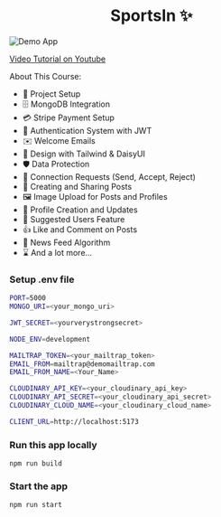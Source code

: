 <h1 align="center">SportsIn ✨</h1>

![Demo App](/frontend/public/screenshot-for-readme.png)

[Video Tutorial on Youtube](https://youtu.be/Ycg48pVp3SU)

About This Course:

-   🚀 Project Setup
-   🗄️ MongoDB Integration
-   💳 Stripe Payment Setup
-   🔐 Authentication System with JWT
-   ✉️ Welcome Emails
-   🎨 Design with Tailwind & DaisyUI
-   🛡️ Data Protection
-   🤝 Connection Requests (Send, Accept, Reject)
-   📝 Creating and Sharing Posts
-   🖼️ Image Upload for Posts and Profiles
-   👤 Profile Creation and Updates
-   👥 Suggested Users Feature
-   👍 Like and Comment on Posts
-   📰 News Feed Algorithm
-   ⌛ And a lot more...

### Setup .env file

```bash
PORT=5000
MONGO_URI=<your_mongo_uri>

JWT_SECRET=<yourverystrongsecret>

NODE_ENV=development

MAILTRAP_TOKEN=<your_mailtrap_token>
EMAIL_FROM=mailtrap@demomailtrap.com
EMAIL_FROM_NAME=<Your_Name>

CLOUDINARY_API_KEY=<your_cloudinary_api_key>
CLOUDINARY_API_SECRET=<your_cloudinary_api_secret>
CLOUDINARY_CLOUD_NAME=<your_cloudinary_cloud_name>

CLIENT_URL=http://localhost:5173
```

### Run this app locally

```shell
npm run build
```

### Start the app

```shell
npm run start
```
